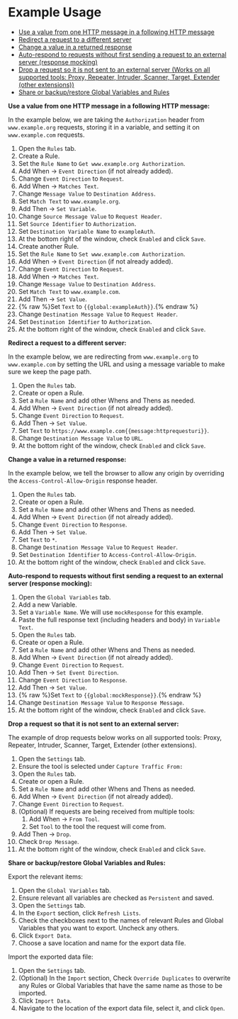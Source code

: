 # Example Usage

- [Use a value from one HTTP message in a following HTTP message](#tip1)
- [Redirect a request to a different server](#tip2)
- [Change a value in a returned response](#tip3)
- [Auto-respond to requests without first sending a request to an external server (response mocking)](#tip4)
- [Drop a request so it is not sent to an external server (Works on all supported tools: Proxy, Repeater, Intruder, Scanner, Target, Extender (other extensions))](#tip5)
- [Share or backup/restore Global Variables and Rules](#tip6)

<a href="#" id="tip1"></a>
**Use a value from one HTTP message in a following HTTP message:**

In the example below, we are taking the `Authorization` header from `www.example.org` requests, storing it in a variable, and setting it on `www.example.com` requests.

1. Open the `Rules` tab.
2. Create a Rule.
3. Set the `Rule Name` to `Get www.example.org Authorization`.
4. Add When -> `Event Direction` (if not already added).
5. Change `Event Direction` to `Request`.
6. Add When -> `Matches Text`.
7. Change `Message Value` to `Destination Address`.
8. Set `Match Text` to `www.example.org`.
9. Add Then -> `Set Variable`.
10. Change `Source Message Value` to `Request Header`.
11. Set `Source Identifier` to `Authorization`.
12. Set `Destination Variable Name` to `exampleAuth`.
13. At the bottom right of the window, check `Enabled` and click `Save`.
14. Create another Rule.
15. Set the `Rule Name` to `Set www.example.com Authorization`.
16. Add When -> `Event Direction` (if not already added).
17. Change `Event Direction` to `Request`.
18. Add When -> `Matches Text`.
19. Change `Message Value` to `Destination Address`.
20. Set `Match Text` to `www.example.com`.
21. Add Then -> `Set Value`.
22. {% raw %}Set `Text` to `{{global:exampleAuth}}`.{% endraw %}
23. Change `Destination Message Value` to `Request Header`.
24. Set `Destination Identifier` to `Authorization`.
25. At the bottom right of the window, check `Enabled` and click `Save`.

<a href="#" id="tip2"></a>
**Redirect a request to a different server:**

In the example below, we are redirecting from `www.example.org` to `www.example.com` by setting the URL and using a message variable to make sure we keep the page path.

1. Open the `Rules` tab.
2. Create or open a Rule.
3. Set a `Rule Name` and add other Whens and Thens as needed.
4. Add When -> `Event Direction` (if not already added).
5. Change `Event Direction` to `Request`.
6. Add Then -> `Set Value`.
7. Set `Text` to `https://www.example.com{{message:httprequesturi}}`.
8. Change `Destination Message Value` to `URL`.
9. At the bottom right of the window, check `Enabled` and click `Save`.


<a href="#" id="tip3"></a>
**Change a value in a returned response:**

In the example below, we tell the browser to allow any origin by overriding the `Access-Control-Allow-Origin` response header.

1. Open the `Rules` tab.
2. Create or open a Rule.
3. Set a `Rule Name` and add other Whens and Thens as needed.
4. Add When -> `Event Direction` (if not already added).
5. Change `Event Direction` to `Response`.
6. Add Then -> `Set Value`.
7. Set `Text` to `*`.
8. Change `Destination Message Value` to `Request Header`.
9. Set `Destination Identifier` to `Access-Control-Allow-Origin`.
10. At the bottom right of the window, check `Enabled` and click `Save`.


<a href="#" id="tip4"></a>
**Auto-respond to requests without first sending a request to an external server (response mocking):**

1. Open the `Global Variables` tab.
2. Add a new Variable.
3. Set a `Variable Name`. We will use `mockResponse` for this example.
4. Paste the full response text (including headers and body) in `Variable Text`.
4. Open the `Rules` tab.
5. Create or open a Rule.
6. Set a `Rule Name` and add other Whens and Thens as needed.
7. Add When -> `Event Direction` (if not already added).
8. Change `Event Direction` to `Request`.
9. Add Then -> `Set Event Direction`.
10. Change `Event Direction` to `Response`.
11. Add Then -> `Set Value`.
12. {% raw %}Set `Text` to `{{global:mockResponse}}`.{% endraw %}
13. Change `Destination Message Value` to `Response Message`.
14. At the bottom right of the window, check `Enabled` and click `Save`.

<a href="#" id="tip5"></a>
**Drop a request so that it is not sent to an external server:**

The example of drop requests below works on all supported tools: Proxy, Repeater, Intruder, Scanner, Target, Extender (other extensions).

1. Open the `Settings` tab.
2. Ensure the tool is selected under `Capture Traffic From:`
3. Open the `Rules` tab.
4. Create or open a Rule.
5. Set a `Rule Name` and add other Whens and Thens as needed.
6. Add When -> `Event Direction` (if not already added).
7. Change `Event Direction` to `Request`.
8. (Optional) If requests are being received from multiple tools:
    1. Add When -> `From Tool`.
    2. Set `Tool` to the tool the request will come from.
8. Add Then -> `Drop`.
9. Check `Drop Message`.
10. At the bottom right of the window, check `Enabled` and click `Save`.

<a href="#" id="tip6"></a>
**Share or backup/restore Global Variables and Rules:**

Export the relevant items:
1. Open the `Global Variables` tab.
2. Ensure relevant all variables are checked as `Persistent` and saved.
3. Open the `Settings` tab.
4. In the `Export` section, click `Refresh Lists`.
5. Check the checkboxes next to the names of relevant Rules and Global Variables that you want to export. Uncheck any others.
6. Click `Export Data`.
7. Choose a save location and name for the export data file.

Import the exported data file:
1. Open the `Settings` tab.
2. (Optional) In the `Import` section, Check `Override Duplicates` to overwrite any Rules or Global Variables that have the same name as those to be imported.
3. Click `Import Data`.
4. Navigate to the location of the export data file, select it, and click `Open`.

